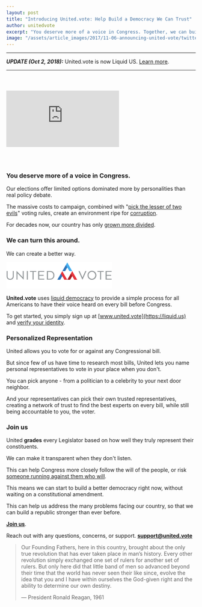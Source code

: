```yaml
---
layout: post
title: "Introducing United.vote: Help Build a Democracy We Can Trust"
author: unitedvote
excerpt: "You deserve more of a voice in Congress. Together, we can build a better way."
image: "/assets/article_images/2017/11-06-announcing-united-vote/twitter_large.png"
---
```


----------

***UPDATE (Oct 2, 2018):*** United.vote is now Liquid US. [Learn more](/2018/10/02/introducing-liquid-us/).

----------

<iframe src="https://www.youtube.com/embed/XMrRrzYXav8" frameborder="0" allowfullscreen style="margin: 40px auto"></iframe>

<br />

### You deserve more of a voice in Congress.

Our elections offer limited options dominated more by personalities than real policy debate.

The massive costs to campaign, combined with "[pick the lesser of two evils](/2017/03/06/how-to-move-past-two-parties/)" voting rules, create an environment ripe for [corruption](/2017/10/23/democracy-vs-corruption/).

For decades now, our country has only [grown more divided](/assets/article_images/2017-11-06-announcing-united-vote/polarization-over-time.png).

### We can turn this around.

We can create a better way.

<img src="/assets/article_images/2017-11-06-announcing-united-vote/united-vote-logo-100px.png" alt="" style="height: 70px; margin: 0px auto">

**United.vote** uses [liquid democracy](/2016/09/21/what-is-liquid-democracy/) to provide a simple process for all Americans to have their voice heard on every bill before Congress.

To get started, you simply sign up at [www.united.vote](https://liquid.us) and [verify your identity](https://liquid.us/verification/identity).

### Personalized Representation

United allows you to vote for or against any Congressional bill.

But since few of us have time to research most bills, United lets you name personal representatives to vote in your place when you don't.

You can pick anyone - from a politician to a celebrity to your next door neighbor.

And your representatives can pick their own trusted representatives, creating a network of trust to find the best experts on every bill, while still being accountable to you, the voter.

### Join us

United **grades** every Legislator based on how well they truly represent their constituents.

We can make it transparent when they don't listen.

This can help Congress more closely follow the will of the people, or risk [someone running against them who will](/2017/07/04/running-liquid-democracy-candidates/).

This means we can start to build a better democracy right now, without waiting on a constitutional amendment.

This can help us address the many problems facing our country, so that we can build a republic stronger than ever before.

[**Join us**](https://liquid.us/join).

Reach out with any questions, concerns, or support. [**support@united.vote**](mailto:support@liquid.us)

> Our Founding Fathers, here in this country, brought about the only true revolution that has ever taken place in man’s history. Every other revolution simply exchanged one set of rulers for another set of rulers. But only here did that little band of men so advanced beyond their time that the world has never seen their like since, evolve the idea that you and I have within ourselves the God-given right and the ability to determine our own destiny.
>
> — President Ronald Reagan, 1961
